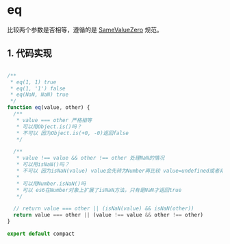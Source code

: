 # eq

比较两个参数是否相等，遵循的是 [SameValueZero](http://ecma-international.org/ecma-262/6.0/#sec-samevaluezero) 规范。

## 1. 代码实现

```js

/**
 * eq(1, 1) true
 * eq(1, '1') false
 * eq(NaN, NaN) true
 */
function eq(value, other) {
  /**
   * value === other 严格相等
   * 可以用Object.is()吗？
   * 不可以 因为Object.is(+0, -0)返回false
   */ 

  /**
   * value !== value && other !== other 处理NaN的情况
   * 可以用isNaN()吗？
   * 不可以 因为isNaN(value) value会先转为Number再比较 value=undefined或者非空字符串都为trur
   * 
   * 可以用Number.isNaN()吗
   * 可以 es6在Number对象上扩展了isNaN方法，只有是NaN才返回true
   */

  // return value === other || (isNaN(value) && isNaN(other))
  return value === other || (value !== value && other !== other)
}

export default compact
```

